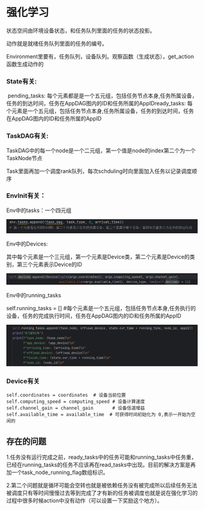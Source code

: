 # 强化学习

状态空间由环境设备状态，和任务队列里面的任务的状态投影。



动作就是就绪任务队列里面的任务的编号。



Environment里要有，任务队列，设备队列。观察函数（生成状态），get_action函数生成动作的



### State有关:

​	pending_tasks: 每个元素都是是一个五元组，包括任务节点本身,任务所属设备，任务的到达时间，任务在AppDAG图内的ID和任务所属的AppID
​	ready_tasks: 每个元素是一个五元组，包括任务节点本身,任务所属设备，任务的到达时间，任务在AppDAG图内的ID和任务所属的AppID






### TaskDAG有关:

​	TaskDAG中的每一个node是一个二元组，第一个值是node的index第二个为一个TaskNode节点

​	Task里面再加一个调度rank队列，每次schduling时向里面加入任务以记录调度顺序

### EnvInit有关：

Env中的tasks：一个四元组

![image-20241017185650554](./MD_img/image-20241017185650554.png)

Env中的Devices:

其中每个元素是一个三元组，第一个元素是Device类，第二个元素是Device的类别，第三个元素表示Device的ID

![image-20241017193945329](./MD_img/image-20241017193945329.png)

Env中的running_tasks

self.running_tasks = [] #每个元素是一个五元组，包括任务节点本身,任务执行的设备，任务的完成执行时间，任务在AppDAG图内的ID和任务所属的AppID

![image-20241017222427020](./MD_img/image-20241017222427020.png)




### Device有关

```
self.coordinates = coordinates  # 设备当前位置
self.computing_speed = computing_speed # 设备计算速度
self.channel_gain = channel_gain       # 设备信道增益
self.available_time = available_time  # 可获得时间初始化为 0,表示一开始为空闲的
```

## 存在的问题

1.任务没有运行完成之前，ready_tasks中的任务可能和running_tasks中任务重，已经在running_tasks的任务不应该再在read_tasks中出现。目前的解决方案是再加一个task_node_running_flag数组标识。

2.第二个问题就是循环可能会空转也就是被依赖任务没有被完成所以后续任务无法被调度只有等时间慢慢过去等到完成了才有新的任务被调度也就是说在强化学习的过程中很多时候action中没有动作（可以设置一下奖励这个地方）。
